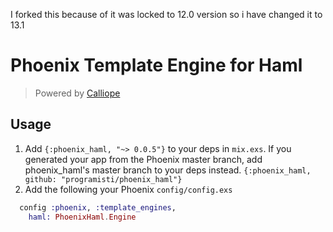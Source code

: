 I forked this because of it was locked to 12.0 version so i have changed it to 13.1

# Phoenix Template Engine for Haml

> Powered by [Calliope](https://github.com/nurugger07/calliope)


## Usage

  1. Add `{:phoenix_haml, "~> 0.0.5"}` to your deps in `mix.exs`.
     If you generated your app from the Phoenix master branch,
     add phoenix_haml's master branch to your deps instead.
     `{:phoenix_haml, github: "programisti/phoenix_haml"}`
  2. Add the following your Phoenix `config/config.exs`

```elixir
  config :phoenix, :template_engines,
    haml: PhoenixHaml.Engine
```
